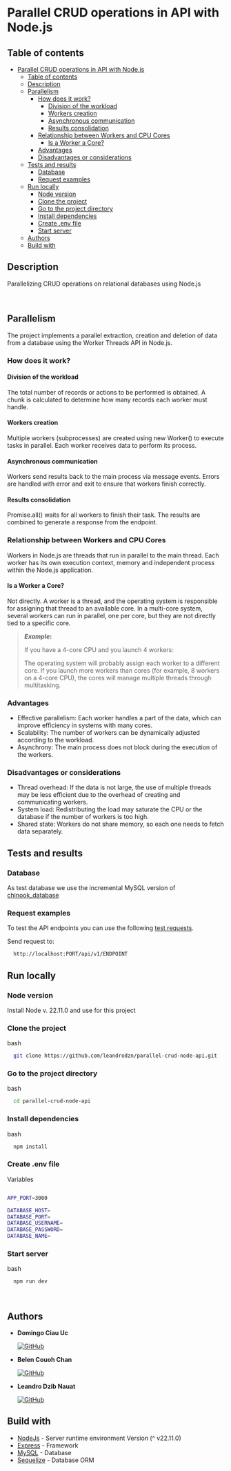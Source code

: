 # Parallel CRUD operations in API with Node.js

## Table of contents

- [Parallel CRUD operations in API with Node.js](#parallel-crud-operations-in-api-with-nodejs)
  - [Table of contents](#table-of-contents)
  - [Description](#description)
  - [Parallelism](#parallelism)
    - [How does it work?](#how-does-it-work)
      - [Division of the workload](#division-of-the-workload)
      - [Workers creation](#workers-creation)
      - [Asynchronous communication](#asynchronous-communication)
      - [Results consolidation](#results-consolidation)
    - [Relationship between Workers and CPU Cores](#relationship-between-workers-and-cpu-cores)
      - [Is a Worker a Core?](#is-a-worker-a-core)
    - [Advantages](#advantages)
    - [Disadvantages or considerations](#disadvantages-or-considerations)
  - [Tests and results](#tests-and-results)
    - [Database](#database)
    - [Request examples](#request-examples)
  - [Run locally](#run-locally)
    - [Node version](#node-version)
    - [Clone the project](#clone-the-project)
    - [Go to the project directory](#go-to-the-project-directory)
    - [Install dependencies](#install-dependencies)
    - [Create .env file](#create-env-file)
    - [Start server](#start-server)
  - [Authors](#authors)
  - [Build with](#build-with)

## Description

Parallelizing CRUD operations on relational databases using Node.js

<br>

## Parallelism

The project implements a parallel extraction, creation and deletion of data from a database using the Worker Threads API in Node.js.

### How does it work?

#### Division of the workload

The total number of records or actions to be performed is obtained.
A chunk is calculated to determine how many records each worker must handle.

#### Workers creation

Multiple workers (subprocesses) are created using new Worker() to execute tasks in parallel. Each worker receives data to perform its process.

#### Asynchronous communication

Workers send results back to the main process via message events.
Errors are handled with error and exit to ensure that workers finish correctly.

#### Results consolidation

Promise.all() waits for all workers to finish their task.
The results are combined to generate a response from the endpoint.

### Relationship between Workers and CPU Cores

Workers in Node.js are threads that run in parallel to the main thread.
Each worker has its own execution context, memory and independent process within the Node.js application.

#### Is a Worker a Core?

Not directly. A worker is a thread, and the operating system is responsible for assigning that thread to an available core. In a multi-core system, several workers can run in parallel, one per core, but they are not directly tied to a specific core.

> **_Example_:**
>
> If you have a 4-core CPU and you launch 4 workers:
>
> The operating system will probably assign each worker to a different core.
> If you launch more workers than cores (for example, 8 workers on a 4-core CPU), the cores will manage multiple threads through multitasking.

### Advantages

- Effective parallelism: Each worker handles a part of the data, which can improve efficiency in systems with many cores.
- Scalability: The number of workers can be dynamically adjusted according to the workload.
- Asynchrony: The main process does not block during the execution of the workers.

### Disadvantages or considerations

- Thread overhead: If the data is not large, the use of multiple threads may be less efficient due to the overhead of creating and communicating workers.
- System load: Redistributing the load may saturate the CPU or the database if the number of workers is too high.
- Shared state: Workers do not share memory, so each one needs to fetch data separately.

## Tests and results

### Database

As test database we use the incremental MySQL version of [chinook_database](https://github.com/lerocha/chinook-database)

### Request examples

To test the API endpoints you can use the following [test requests](/request_examples/).

Send request to:

```sh
  http://localhost:PORT/api/v1/ENDPOINT
```

## Run locally

### Node version

Install Node v. 22.11.0 and use for this project

### Clone the project

bash

```sh
  git clone https://github.com/leandrodzn/parallel-crud-node-api.git
```

### Go to the project directory

bash

```sh
  cd parallel-crud-node-api
```

### Install dependencies

bash

```sh
  npm install
```

### Create .env file

Variables

```bash

APP_PORT=3000

DATABASE_HOST=
DATABASE_PORT=
DATABASE_USERNAME=
DATABASE_PASSWORD=
DATABASE_NAME=

```

### Start server

bash

```sh
  npm run dev
```

<br>

## Authors

- **Domingo Ciau Uc**

  [![GitHub](https://img.shields.io/badge/GitHub-DomingoCiau02-red?style=flat&logo=github)](https://github.com/DomingoCiau02)

- **Belen Couoh Chan**

  [![GitHub](https://img.shields.io/badge/GitHub-Belen2708-pink?style=flat&logo=github)](https://github.com/Belen2708)

- **Leandro Dzib Nauat**

  [![GitHub](https://img.shields.io/badge/GitHub-leandrodzn-green?style=flat&logo=github)](https://github.com/leandrodzn)

## Build with

- [NodeJs](https://nodejs.org/es) - Server runtime environment Version (^ v22.11.0)
- [Express](https://expressjs.com/) - Framework
- [MySQL](https://www.mysql.com/) - Database
- [Sequelize](https://sequelize.org/) - Database ORM

[requestExamplesRef]: /request-examples
